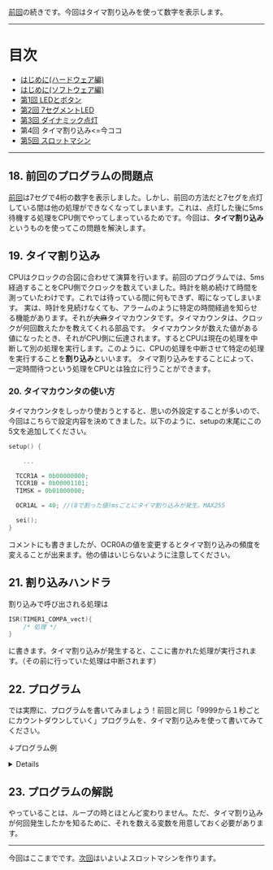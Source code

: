 [前回](https://github.com/TitechMeister/Device-ATtiny2313_Board/tree/main/docs/day3/)の続きです。今回はタイマ割り込みを使って数字を表示します。

---

# 目次

* [はじめに(ハードウェア編)](https://github.com/TitechMeister/Device-ATtiny2313_Board/tree/main/docs/day0.0)
* [はじめに(ソフトウェア編)](https://github.com/TitechMeister/Device-ATtiny2313_Board/tree/main/docs/day0.5)
* [第1回 LEDとボタン](https://github.com/TitechMeister/Device-ATtiny2313_Board/tree/main/docs/day1/)
* [第2回 7セグメントLED](https://github.com/TitechMeister/Device-ATtiny2313_Board/tree/main/docs/day2/)
* [第3回 ダイナミック点灯](https://github.com/TitechMeister/Device-ATtiny2313_Board/tree/main/docs/day3/)
* 第4回 タイマ割り込み<=今ココ
* [第5回 スロットマシン](https://github.com/TitechMeister/Device-ATtiny2313_Board/tree/main/docs/day5/)

---

## 18. 前回のプログラムの問題点

[前回](https://github.com/TitechMeister/Device-ATtiny2313_Board/tree/main/docs/day3/)は7セグで4桁の数字を表示しました。しかし、前回の方法だと7セグを点灯している間は他の処理ができなくなってしまいます。これは、点灯した後に5ms待機する処理をCPU側でやってしまっているためです。今回は、**タイマ割り込み**というものを使ってこの問題を解決します。

## 19. タイマ割り込み

CPUはクロックの合図に合わせて演算を行います。前回のプログラムでは、5ms経過することをCPU側でクロックを数えていました。時計を眺め続けて時間を測っていたわけです。これでは待っている間に何もできず、暇になってしまいます。
実は、時計を見続けなくても、アラームのように特定の時間経過を知らせる機能があります。それが~~大麻~~タイマカウンタです。タイマカウンタは、クロックが何回数えたかを教えてくれる部品です。
タイマカウンタが数えた値がある値になったとき、それがCPU側に伝達されます。するとCPUは現在の処理を中断して別の処理を実行します。このように、CPUの処理を中断させて特定の処理を実行することを**割り込み**といいます。
タイマ割り込みをすることによって、一定時間待つという処理をCPUとは独立に行うことができます。

### 20. タイマカウンタの使い方

タイマカウンタをしっかり使おうとすると、思いの外設定することが多いので、今回はこちらで設定内容を決めてきました。以下のように、setupの末尾にこの5文を追加してください。

```cpp
setup() {

    ...

  TCCR1A = 0b00000000;
  TCCR1B = 0b00001101;
  TIMSK = 0b01000000;

  OCR1AL = 40; //(8で割った値)msごとにタイマ割り込みが発生。MAX255

  sei();
}
```

コメントにも書きましたが、OCR0Aの値を変更するとタイマ割り込みの頻度を変えることが出来ます。他の値はいじらないように注意してください。

## 21. 割り込みハンドラ

割り込みで呼び出される処理は

```cpp
ISR(TIMER1_COMPA_vect){
    /* 処理 */
}
```

に書きます。タイマ割り込みが発生すると、ここに書かれた処理が実行されます。（その前に行っていた処理は中断されます）

## 22. プログラム

では実際に、プログラムを書いてみましょう！前回と同じ「9999から１秒ごとにカウントダウンしていく」プログラムを、タイマ割り込みを使って書いてみてください。

↓プログラム例

<details>

```cpp
int count = 9999;                           //カウントダウン用の変数
int timerdigit = 1;                         //表示桁管理用の変数
int timercount = 0;                         //タイマ割り込みが何回発生したか管理する変数

unsigned char num[10] = {0b11111100, 0b01100000, //0b~~~~~~~~は数字の二進数表示を表す。
                        0b11011010, 0b11110010,
                        0b01100110, 0b10110110,
                        0b10111110, 0b11100000,
                        0b11111110, 0b11110110}; //7セグの各数字のパーツごとのHIGH/LOW。順にABCDEFG(DP)

unsigned char mask[8] = {0b10000000, 0b01000000,
                        0b00100000, 0b00010000,
                        0b00001000, 0b00000100,
                        0b00000010, 0b00000001}; //マスクビット

void display(char digit, int dispnum) {  //digitは表示する桁(1~4), dispnumは表示する値(0~9)
  for (int i = 0; i < 8; i++) {
    unsigned char LED = num[dispnum] & mask[i]; //countの数字のLED表示について、上i桁目のHIGH/LOWを考える
    if (LED == 0) {                          //上i桁目が0ならば、マスクビットとのAND演算によってLEDは0b00000000になっている
      digitalWrite(i, LOW);                  //よってi番目のピンをLOWに設定
    }
    else {                                   //そうでなければ、上i桁目は1
      digitalWrite(i, HIGH);                 //よってi番目のピンをHIGHに設定
    }
  }

  for (int i = 8; i < 12; i++) { //何桁目を表示して何桁目を表示しないのか
    if (i == digit+7) {
      digitalWrite(digit+7, LOW); //digit1->8ピン, digit2->9ピン, digit3->10ピン, digit4->11ピンをLOW
    }
    else {
      digitalWrite(i, HIGH); //表示したい桁以外は無効化
    }

  }
}

ISR (TIMER1_COMPA_vect) {
  if (timerdigit == 1) {
    display(1, count/1000);        //上1桁目(1000の位)の表示
  } else if (timerdigit == 2) {
    display(2, (count%1000)/100);  //上2桁目(100の位)の表示
  } else if (timerdigit == 2) {
    display(3, (count%100)/10);    //上3桁目(10の位)の表示
  } else if (timerdigit == 3) {
    display(4, count%10);          //上4桁目(1の位)の表示
  }

  timerdigit = timerdigit + 1;
  if (timerdigit == 5) {
    timerdigit = 1;
  }

  timercount = timercount + 1;
  if (timercount == 100) {
    timercount = 0;
    count = count - 1;
    if (count == 0) {
      count = 9999;
    }
  }
  
}

void setup() {
  // put your setup code here, to run once:
  for (int i = 0; i < 12; i++) {
    pinMode(i, OUTPUT);   //0~11ピンの出力機能を有効化、すなわちA~DP, digit1~4に出力できるように
  }

  TCCR1A = 0b00000000;
  TCCR1B = 0b00001101;
  TIMSK = 0b01000000;

  OCR1AL = 40; //(8で割った値)msごとにタイマ割り込みが発生。MAX255

  sei();

}

void loop() {
  // put your main code here, to run repeatedly:

}

```

</details>

## 23. プログラムの解説

やっていることは、ループの時とほとんど変わりません。ただ、タイマ割り込みが何回発生したかを知るために、それを数える変数を用意しておく必要があります。

---

今回はここまでです。[次回](https://github.com/TitechMeister/Device-ATtiny2313_Board/tree/main/docs/day5/)はいよいよスロットマシンを作ります。
